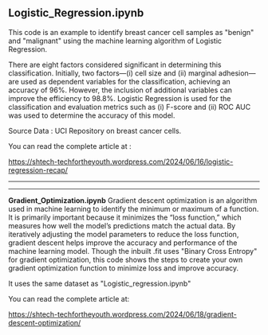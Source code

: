 **Logistic_Regression.ipynb**
-----------------------------------------------------------------------------------------

This code is an example to identify breast cancer cell samples as "benign" and "malignant" using the machine learning algorithm of Logistic Regression.

There are eight factors considered significant in determining this classification. Initially, two factors—(i) cell size and (ii) marginal adhesion—are used as dependent variables for the classification, achieving an accuracy of 96%. However, the inclusion of additional variables can improve the efficiency to 98.8%.
Logistic Regression is used for the classification and evaluation metrics such as (i) F-score and (ii) ROC AUC was used to determine the accuracy of this model. 

Source Data : UCI Repository on breast cancer cells. 

You can read the complete article at :

https://shtech-techfortheyouth.wordpress.com/2024/06/16/logistic-regression-recap/

--------------------------------------------------------------------------------------------
---------------------------------------------------------------------------------------------

**Gradient_Optimization.ipynb**
Gradient descent optimization is an algorithm used in machine learning to identify the minimum or maximum of a function. It is primarily important because it minimizes the “loss function,” which measures how well the model’s predictions match the actual data. By iteratively adjusting the model parameters to reduce the loss function, gradient descent helps improve the accuracy and performance of the machine learning model.
Though the inbuilt .fit uses "Binary Cross Entropy" for gradient optimization, this code shows the steps to create your own gradient optimization function to minimize loss and improve accuracy.

It uses the same dataset as "Logistic_regression.ipynb"

You can read the complete article at:

https://shtech-techfortheyouth.wordpress.com/2024/06/18/gradient-descent-optimization/
